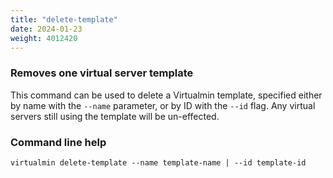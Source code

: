 ```yaml
---
title: "delete-template"
date: 2024-01-23
weight: 4012420
---
```


### Removes one virtual server template

This command can be used to delete a Virtualmin template, specified either by name with the `--name` parameter, or by ID with the `--id` flag. Any virtual servers still using the template will be un-effected.

### Command line help

```text
virtualmin delete-template --name template-name | --id template-id
```

